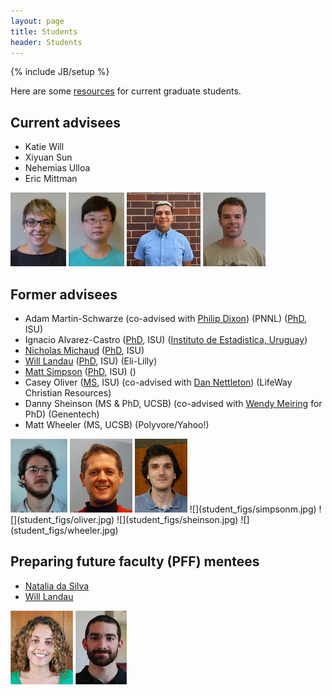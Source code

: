 ```yaml
---
layout: page
title: Students
header: Students
---
```

{% include JB/setup %}


Here are some [resources](resources.html) for current graduate students. 



## Current advisees

- Katie Will
- Xiyuan Sun
- Nehemias Ulloa
- Eric Mittman 

<img src="student_figs/kwill.jpg" height="118" />
<img src="student_figs/xiyuansu.jpg" height="118" />
<img src="student_figs/nulloa_resized.jpg" height="118" />
<img src="student_figs/emittman.jpg" height="118" />

## Former advisees

- Adam Martin-Schwarze (co-advised with [Philip Dixon](http://www.public.iastate.edu/~pdixon/)) (PNNL) ([PhD](thesis/AdamMartinSchwarze_PhDthesis.pdf), ISU)
- Ignacio Alvarez-Castro ([PhD](IgnacioAlvarezCastro_PhDthesis.pdf), ISU) ([Instituto de Estadistica, Uruguay](http://www.iesta.edu.uy/institucional/gente/))
- [Nicholas Michaud](http://www.public.iastate.edu/~michaud/homepage.html) ([PhD](thesis/NicholasMichaud_PhDthesis.pdf), ISU)
- [Will Landau](http://will-landau.com/) 
([PhD](thesis/WillLandau_PhDthesis.pdf), ISU) (Eli-Lilly)
- [Matt Simpson](http://www.themattsimpson.com/) ([PhD](thesis/MattSimpson_PhDthesis.pdf), ISU) ()
- Casey Oliver ([MS](thesis/CaseyOliver_CC.pdf), ISU) (co-advised with [Dan Nettleton](http://stat.iastate.edu/people/dan-nettleton)) (LifeWay Christian Resources)
- Danny Sheinson (MS & PhD, UCSB) (co-advised with [Wendy Meiring](http://www.pstat.ucsb.edu/faculty%20pages/MEIRING.htm) for PhD) (Genentech)
- Matt Wheeler (MS, UCSB) (Polyvore/Yahoo!)


<img src="student_figs/ialvarez.jpg" height="118" />
<img src="student_figs/adamms.jpg" height="118" />
<img src="student_figs/michaud.jpg" height="118" />
![](student_figs/simpsonm.jpg)
![](student_figs/oliver.jpg)
![](student_figs/sheinson.jpg)
![](student_figs/wheeler.jpg)

## Preparing future faculty (PFF) mentees

- [Natalia da Silva](http://ndasilva.public.iastate.edu/)
- [Will Landau](http://will-landau.com/)

![](student_figs/ndasilva.jpg)
![](student_figs/landau.jpg)
